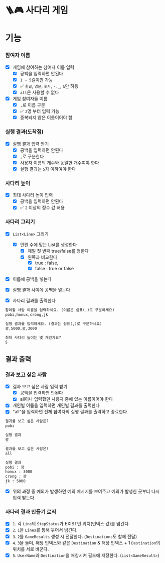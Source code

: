 # 🪜🎮 사다리 게임

# 기능

### 참여자 이름
- [x] 게임에 참여하는 참여자 이름 입력
    - [x] 공백을 입력하면 안된다
    - [x] `1 ~ 5`길이만 가능
    - [x] ✅ `한글`, `영문`, `숫자`, `-`, `_`, `&`만 허용
    - [x] `all`은 사용할 수 없다
- [x] 게임 참여자들 이름
    - [x] `,`로 이름 구분
    - [x] ✅ `2`명 부터 입력 가능
    - [x] 중복되지 않은 이름이어야 함

### 실행 결과(도착점)
- [x] 실행 결과 입력 받기
    - [x] 공백을 입력하면 안된다
    - [x] `,`로 구분한다
    - [x] 사용자 이름의 개수와 동일한 개수여야 한다
    - [x] 실행 결과는 `5`자 이하여야 한다

### 사다리 높이
- [x] 최대 사다리 높이 입력
    - [x] 공백을 입력하면 안된다
    - [X] ✅ `2` 이상의 정수 값 허용

### 사다리 그리기
- [x] `List<Line>` 그리기
    - [x] 인원 수에 맞는 List를 생성한다
        - [x] 제일 첫 번째 true/false를 정한다
        - [x] 왼쪽과 비교한다
            - [x] true : false,
            - [x] false : true or false
- [x] 이름에 공백을 넣는다
- [x] 실행 결과 사이에 공백을 넣는다
- [x] 사다리 결과를 출력한다


```markdown
참여할 사람 이름을 입력하세요. (이름은 쉼표(,)로 구분하세요)
pobi,honux,crong,jk

실행 결과를 입력하세요. (결과는 쉼표(,)로 구분하세요)
꽝,5000,꽝,3000

최대 사다리 높이는 몇 개인가요?
5
```

## 결과 출력
### 결과 보고 싶은 사람
- [x] 결과 보고 싶은 사람 입력 받기
  - [x] 공백을 입력하면 안된다
  - [x] all이나 입력했던 사용자 중에 있는 이름이어야 한다
- [x] 개인별 이름을 입력하면 개인별 결과를 출력한다
- [x] "all"을 입력하면 전체 참여자의 실행 결과를 출력하고 종료한다

```markdown
결과를 보고 싶은 사람은?
pobi

실행 결과
꽝

결과를 보고 싶은 사람은?
all

실행 결과
pobi : 꽝
honux : 3000
crong : 꽝
jk : 5000
```
- [x] 위의 과정 중 예외가 발생하면 예외 메시지를 보여주고 예외가 발생한 곳부터 다시 입력 받는다

### 사다리 결과 만들기 로직
- [x] `1`. 각 `Line`의 `StepStatus`가 EXIST인 위치(인덱스 값)를 넘긴다.
- [x] `2`. `1`을 `Lines`를 통해 묶어서 넘긴다.
- [x] `3`. `2`를 `GameResults` 생성 시 전달한다. (`Destinations`도 함께 전달)
- [x] `4`. `3`을 돌며, 해당 인덱스와 같은 `Destination` & 해당 인덱스 + 1 `Destination`의 위치를 서로 바꾼다.
- [x] `5`. `UserName`과 `Destination`을 매칭시켜 필드에 저장한다. (`List<GameResult>`)
